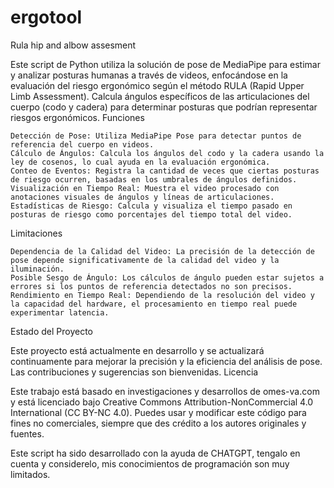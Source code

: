 # ergotool
Rula hip and albow assesment

Este script de Python utiliza la solución de pose de MediaPipe para estimar y analizar posturas humanas a través de videos, enfocándose en la evaluación del riesgo ergonómico según el método RULA (Rapid Upper Limb Assessment). Calcula ángulos específicos de las articulaciones del cuerpo (codo y cadera) para determinar posturas que podrían representar riesgos ergonómicos.
Funciones

    Detección de Pose: Utiliza MediaPipe Pose para detectar puntos de referencia del cuerpo en videos.
    Cálculo de Ángulos: Calcula los ángulos del codo y la cadera usando la ley de cosenos, lo cual ayuda en la evaluación ergonómica.
    Conteo de Eventos: Registra la cantidad de veces que ciertas posturas de riesgo ocurren, basadas en los umbrales de ángulos definidos.
    Visualización en Tiempo Real: Muestra el video procesado con anotaciones visuales de ángulos y líneas de articulaciones.
    Estadísticas de Riesgo: Calcula y visualiza el tiempo pasado en posturas de riesgo como porcentajes del tiempo total del video.

Limitaciones

    Dependencia de la Calidad del Video: La precisión de la detección de pose depende significativamente de la calidad del video y la iluminación.
    Posible Sesgo de Ángulo: Los cálculos de ángulo pueden estar sujetos a errores si los puntos de referencia detectados no son precisos.
    Rendimiento en Tiempo Real: Dependiendo de la resolución del video y la capacidad del hardware, el procesamiento en tiempo real puede experimentar latencia.

Estado del Proyecto

Este proyecto está actualmente en desarrollo y se actualizará continuamente para mejorar la precisión y la eficiencia del análisis de pose. Las contribuciones y sugerencias son bienvenidas.
Licencia

Este trabajo está basado en investigaciones y desarrollos de omes-va.com y está licenciado bajo Creative Commons Attribution-NonCommercial 4.0 International (CC BY-NC 4.0). Puedes usar y modificar este código para fines no comerciales, siempre que des crédito a los autores originales y fuentes.

Este script ha sido desarrollado con la ayuda de CHATGPT, tengalo en cuenta y considerelo, mis conocimientos de programación son muy limitados.
